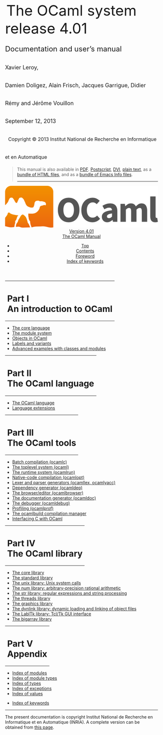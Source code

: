 <!-- ((! set title Manual !)) ((! set documentation !)) ((! set manual !)) ((! set nobreadcrumb !)) -->
<div class="manual content"><ul class="part_menu"></ul>


<div class="center">
&nbsp;<span style="font-size:xx-large"><span style="font-size:150%">The OCaml system <br>
 release 4.01<br>
<span style="font-size:x-large">Documentation and user’s manual <br>
<span style="font-size:large">Xavier Leroy, <br>
 Damien Doligez, Alain Frisch, Jacques Garrigue, Didier Rémy and Jérôme Vouillon <br>
 September&nbsp;12, 2013<br>
 &nbsp;
<span style="font-size:medium">Copyright © 2013 Institut National de
Recherche en Informatique et en Automatique
</span></span></span></span></span></div><blockquote class="quote">

This manual is also available in
<a href="http://caml.inria.fr/distrib/ocaml-4.01/ocaml-4.01-refman.pdf">PDF</a>.
<a href="http://caml.inria.fr/distrib/ocaml-4.01/ocaml-4.01-refman.ps.gz">Postscript</a>,
<a href="http://caml.inria.fr/distrib/ocaml-4.01/ocaml-4.01-refman.dvi.gz">DVI</a>,
<a href="http://caml.inria.fr/distrib/ocaml-4.01/ocaml-4.01-refman.txt">plain text</a>,
as a
<a href="http://caml.inria.fr/distrib/ocaml-4.01/ocaml-4.01-refman.html.tar.gz">bundle of HTML files</a>,
and as a
<a href="http://caml.inria.fr/distrib/ocaml-4.01/ocaml-4.01-refman.info.tar.gz">bundle of Emacs Info files</a>.
<hr style="height:2">
</blockquote><header><nav class="toc brand"><a class="brand" href="https://ocaml.org/"><img src="colour-logo-gray.svg" class="svg" alt="OCaml"></a></nav><nav class="toc"><div class="toc_version"><a href="/docs" id="version-select">Version 4.01</a></div><div class="toc_title"><a href="#">The OCaml Manual</a></div><ul><li class="top"><a href="#">Top</a></li>
<li><a href="manual001.html#start-section">Contents</a>
</li><li><a href="foreword.html#start-section">Foreword</a>
</li><li class="top"><a href="manual044.html#start-section">Index of keywords</a></li></ul></nav></header>
<table class="center"><tbody><tr><td><h1 class="part" id="sec6">Part&nbsp;I<br>
An introduction to OCaml</h1></td></tr>
</tbody></table>
<p>
<a id="p:tutorials"></a>
</p>
<ul>
<li><a href="coreexamples.html">The core language</a>
</li><li><a href="moduleexamples.html">The module system</a>
</li><li><a href="objectexamples.html">Objects in OCaml</a>
</li><li><a href="lablexamples.html">Labels and variants</a>
</li><li><a href="advexamples.html">Advanced examples with classes and modules</a>
</li></ul>
<table class="center"><tbody><tr><td><h1 class="part" id="sec58">Part&nbsp;II<br>
The OCaml language</h1></td></tr>
</tbody></table>
<p>
<a id="p:refman"></a>
</p>
<ul>
<li><a href="language.html">The OCaml language</a>
</li><li><a href="extn.html">Language extensions</a>
</li></ul>
<table class="center"><tbody><tr><td><h1 class="part" id="sec240">Part&nbsp;III<br>
The OCaml tools</h1></td></tr>
</tbody></table>
<p>
<a id="p:commands"></a></p>
<ul>
<li><a href="comp.html">Batch compilation (ocamlc)</a>
</li><li><a href="toplevel.html">The toplevel system (ocaml)</a>
</li><li><a href="runtime.html">The runtime system (ocamlrun)</a>
</li><li><a href="native.html">Native-code compilation (ocamlopt)</a>
</li><li><a href="lexyacc.html">Lexer and parser generators (ocamllex, ocamlyacc)</a>
</li><li><a href="depend.html">Dependency generator (ocamldep)</a>
</li><li><a href="browser.html">The browser/editor (ocamlbrowser)</a>
</li><li><a href="ocamldoc.html">The documentation generator (ocamldoc)</a>
</li><li><a href="debugger.html">The debugger (ocamldebug)</a>
</li><li><a href="profil.html">Profiling (ocamlprof)</a>
</li><li><a href="ocamlbuild.html">The ocamlbuild compilation manager</a>
</li><li><a href="intfc.html">Interfacing C with OCaml</a>
</li></ul>
<table class="center"><tbody><tr><td><h1 class="part" id="sec461">Part&nbsp;IV<br>
The OCaml library</h1></td></tr>
</tbody></table>
<p>
<a id="p:library"></a>
</p>
<ul>
<li><a href="core.html">The core library</a>
</li><li><a href="stdlib.html">The standard library</a>
</li><li><a href="libunix.html">The unix library: Unix system calls</a>
</li><li><a href="libnum.html">The num library: arbitrary-precision rational arithmetic</a>
</li><li><a href="libstr.html">The str library: regular expressions and string processing</a>
</li><li><a href="libthreads.html">The threads library</a>
</li><li><a href="libgraph.html">The graphics library</a>
</li><li><a href="libdynlink.html">The dynlink library: dynamic loading and linking of object files</a>
</li><li><a href="liblabltk.html">The LablTk library: Tcl/Tk GUI interface</a>
</li><li><a href="libbigarray.html">The bigarray library</a>
</li></ul>
<table class="center"><tbody><tr><td><h1 class="part" id="sec483">Part&nbsp;V<br>
Appendix</h1></td></tr>
</tbody></table>
<p>
<a id="p:appendix"></a></p><ul class="ftoc2"><li class="li-links">
<a href="../../api/4.01/index_modules.html">Index of modules</a>
</li><li class="li-links"><a href="../../api/4.01/index_module_types.html">Index of module types</a>
</li><li class="li-links"><a href="../../api/4.01/index_types.html">Index of types</a>
</li><li class="li-links"><a href="../../api/4.01/index_exceptions.html">Index of exceptions</a>
</li><li class="li-links"><a href="../../api/4.01/index_values.html">Index of values</a>
</li></ul><ul>
<li><a href="manual044.html">Index of keywords</a>
</li></ul>

<hr style="height:2">

<div class="copyright">The present documentation is copyright Institut National de Recherche en Informatique et en Automatique (INRIA). A complete version can be obtained from <a href="http://caml.inria.fr/pub/docs/manual-ocaml/">this page</a>.</div></div>